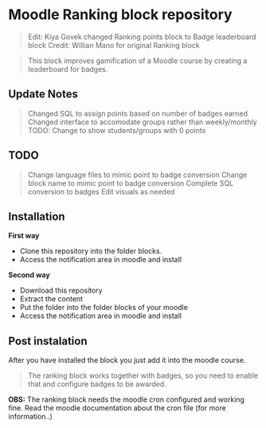 Moodle Ranking block repository
===============================

>Edit: Kiya Govek changed Ranking points block to Badge leaderboard block
>Credit: Willian Mano for original Ranking block

>This block improves gamification of a Moodle course by creating a leaderboard for badges.


Update Notes
------------
> Changed SQL to assign points based on number of badges earned
> Changed interface to accomodate groups rather than weekly/monthly
> TODO: Change to show students/groups with 0 points

TODO
------------
> Change language files to mimic point to badge conversion
> Change block name to mimic point to badge conversion
> Complete SQL conversion to badges
> Edit visuals as needed


Installation
------------

**First way**

- Clone this repository into the folder blocks.
- Access the notification area in moodle and install

**Second way**

- Download this repository
- Extract the content
- Put the folder into the folder blocks of your moodle
- Access the notification area in moodle and install

Post instalation
----------------
After you have installed the block you just add it into the moodle course.

> The ranking block works together with badges, so you need to enable that and configure badges to be awarded.


**OBS:** The ranking block needs the moodle cron configured and working fine. Read the moodle documentation about the cron file (for more information..)